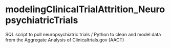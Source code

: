 # modelingClinicalTrialAttrition_NeuropsychiatricTrials
SQL script to pull neuropsychiatric trials / Python to clean and model data from the Aggregate Analysis of Clinicaltrials.gov (AACT)

